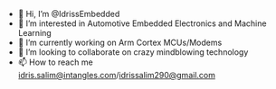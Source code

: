 - 👋 Hi, I’m @IdrissEmbedded
- 👀 I’m interested in Automotive Embedded Electronics and Machine Learning
- 🌱 I’m currently working on Arm Cortex MCUs/Modems
- 💞️ I’m looking to collaborate on crazy mindblowing technology
- 📫 How to reach me idris.salim@intangles.com/idrissalim290@gmail.com

<!---
IdrissEmbedded/IdrissEmbedded is a ✨ special ✨ repository because its `README.md` (this file) appears on your GitHub profile.
You can click the Preview link to take a look at your changes.
--->
